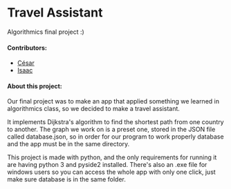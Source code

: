 # Travel Assistant
Algorithmics final project :)

#### Contributors: 
+ [César](https://github.com/hiromi00)
+ [Isaac](https://github.com/isaacfulcrum)

#### About this project:
Our final project was to make an app that applied something we learned 
in algorithmics class, so we decided to make a travel assistant.

It implements Dijkstra's algorithm to find the shortest path from one
country to another. The graph we work on is a preset one, stored in the
JSON file called database.json, so in order for our program to work properly
database and the app must be in the same directory.

This project is made with python, and the only requirements 
for running it are having python 3 and pyside2 installed. There's
also an .exe file for windows users so you can access the whole app 
with only one click, just make sure database is in the same folder.